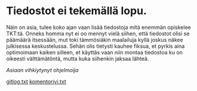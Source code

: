 # Tiedostot ei tekemällä lopu.

Näin on asia, tulee koko ajan vaan lisää tiedostoja mitä enemmän opiskelee TKT:tä. Onneks homma nyt ei oo mennyt vielä siihen, että tiedostot olisi se päämäärä itsessään, mut toki tämmösiäkin maalailuja kyllä joskus näkee julkisessa keskustelussa. Sehän olis tietysti kauhee fiksua, et pyrkis aina optimoimaan kaiken silleen, et käyttäs vaan niin montaa tiedostoa ku on oikeesti välttämätöntä, mutta kuka siihenkin jaksaa lähteä.

*Asiaan vihkiytynyt ohjelmoija*

[gitlog.txt](https://github.com/alexalgrund/SoftTechProject/blob/4a601e0ef2a4d61ccff388bd1bc2d9bfd0e9d40e/laskarit/viikko1/gitlog.txt)
[komentorivi.txt](https://github.com/alexalgrund/SoftTechProject/blob/4a601e0ef2a4d61ccff388bd1bc2d9bfd0e9d40e/laskarit/viikko1/komentorivi.txt)
